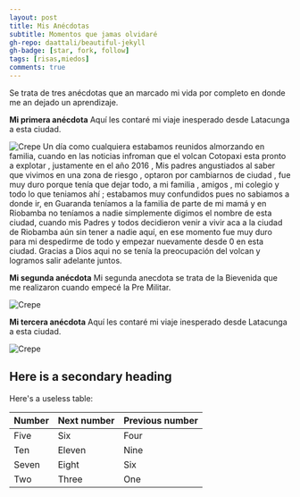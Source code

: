 ```yaml
---
layout: post
title: Mis Anécdotas
subtitle: Momentos que jamas olvidaré
gh-repo: daattali/beautiful-jekyll
gh-badge: [star, fork, follow]
tags: [risas,miedos]
comments: true
---
```


Se trata de tres anécdotas que an marcado mi vida por completo en donde me an dejado un aprendizaje.


**Mi primera anécdota**
Aquí les contaré mi viaje inesperado desde Latacunga a esta ciudad.

![Crepe](https://www.riobamba.co/wp-content/uploads/2020/03/riobamba.jpg)
Un día como cualquiera estabamos reunidos almorzando en familia, cuando en las noticias infroman que el volcan Cotopaxi esta pronto a explotar , justamente en el año 2016 , Mis padres angustiados al saber que vivimos en una zona de riesgo , optaron por cambiarnos de ciudad , fue muy duro porque tenía que dejar todo, a mi familia , amigos , mi colegio y todo lo que teniamos ahí ; estabamos muy confundidos pues no sabiamos a donde ir, en Guaranda teníamos a la familia de parte de mi mamá y en Riobamba no teníamos a nadie simplemente digimos el nombre de esta ciudad, cuando mis Padres y todos decidieron venir a vivir aca a la ciudad de Riobamba aún sin tener a nadie aquí, en ese momento fue muy duro para mi despedirme de todo y empezar nuevamente desde 0 en esta ciudad. Gracias a Dios aqui no se tenía la preocupación del volcan y logramos salir adelante juntos.


**Mi segunda anécdota**
Mi segunda anecdota se trata de la Bievenida que me realizaron cuando empecé la Pre Militar.

![Crepe](https://drive.google.com/file/d/1ZGoqLFuGFqMFqHHkfmspoLMdpKIZVxMp/view?usp=sharing)



**Mi tercera anécdota**
Aquí les contaré mi viaje inesperado desde Latacunga a esta ciudad.

![Crepe](https://www.riobamba.co/wp-content/uploads/2020/03/riobamba.jpg)


## Here is a secondary heading

Here's a useless table:

| Number | Next number | Previous number |
| :------ |:--- | :--- |
| Five | Six | Four |
| Ten | Eleven | Nine |
| Seven | Eight | Six |
| Two | Three | One |

